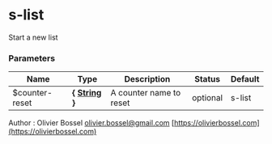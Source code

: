 # s-list

Start a new list

### Parameters

| Name            | Type                                                                                                  | Description             | Status   | Default |
| --------------- | ----------------------------------------------------------------------------------------------------- | ----------------------- | -------- | ------- |
| \$counter-reset | **{ [String](http://www.sass-lang.com/documentation/file.SASS_REFERENCE.html#sass-script-strings) }** | A counter name to reset | optional | s-list  |

Author : Olivier Bossel [olivier.bossel@gmail.com](mailto:olivier.bossel@gmail.com) [https://olivierbossel.com](https://olivierbossel.com)
